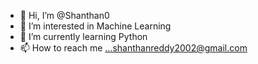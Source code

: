 - 👋 Hi, I’m @Shanthan0
- 👀 I’m interested in Machine Learning
- 🌱 I’m currently learning Python
- 📫 How to reach me ...shanthanreddy2002@gmail.com

<!---
Shanthan0/Shanthan0 is a ✨ special ✨ repository because its `README.md` (this file) appears on your GitHub profile.
You can click the Preview link to take a look at your changes.
--->
